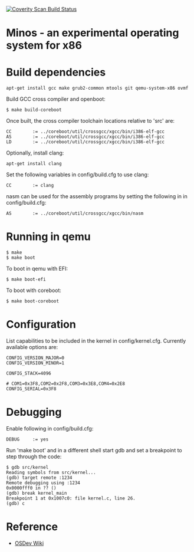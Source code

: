 [![Coverity Scan Build Status](https://scan.coverity.com/projects/20852/badge.svg)](https://scan.coverity.com/projects/minos)

# Minos - an experimental operating system for x86

# Build dependencies

```
apt-get install gcc make grub2-common mtools git qemu-system-x86 ovmf
```

Build GCC cross compiler and openboot:

```
$ make build-coreboot
```

Once built, the cross compiler toolchain locations relative to 'src' are:

```
CC        := ../coreboot/util/crossgcc/xgcc/bin/i386-elf-gcc
AS        := ../coreboot/util/crossgcc/xgcc/bin/i386-elf-gcc
LD        := ../coreboot/util/crossgcc/xgcc/bin/i386-elf-gcc
```

Optionally, install clang:

```
apt-get install clang
```

Set the following variables in config/build.cfg to use clang:

```
CC        := clang
```

nasm can be used for the assembly programs by setting the following in
in config/build.cfg:

```
AS        := ../coreboot/util/crossgcc/xgcc/bin/nasm
```

# Running in qemu

```
$ make
$ make boot
```

To boot in qemu with EFI:

```
$ make boot-efi
```

To boot with coreboot:
```
$ make boot-coreboot
```

# Configuration

List capabilities to be included in the kernel in config/kernel.cfg.
Currently available options are:

```
CONFIG_VERSION_MAJOR=0
CONFIG_VERSION_MINOR=1

CONFIG_STACK=4096

# COM1=0x3F8,COM2=0x2F8,COM3=0x3E8,COM4=0x2E8
CONFIG_SERIAL=0x3F8
```

# Debugging

Enable following in config/build.cfg:

```
DEBUG     := yes
```

Run 'make boot' and in a different shell start gdb and set a breakpoint to
step through the code:

```
$ gdb src/kernel
Reading symbols from src/kernel...
(gdb) target remote :1234
Remote debugging using :1234
0x0000fff0 in ?? ()
(gdb) break kernel_main
Breakpoint 1 at 0x1007c0: file kernel.c, line 26.
(gdb) c
```

# Reference

* [OSDev Wiki](https://wiki.osdev.org/Main_Page)
